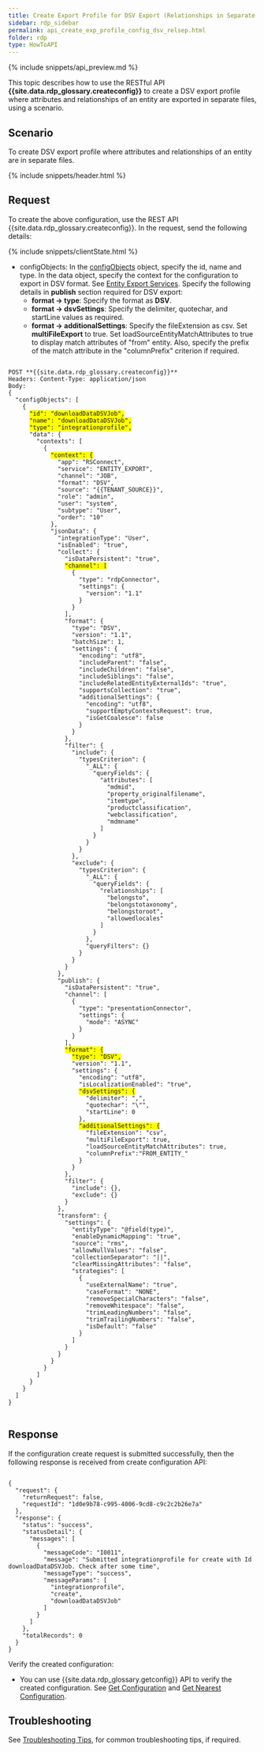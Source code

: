 ```yaml
---
title: Create Export Profile for DSV Export (Relationships in Separate File) 
sidebar: rdp_sidebar
permalink: api_create_exp_profile_config_dsv_relsep.html
folder: rdp
type: HowToAPI
---
```


{% include snippets/api_preview.md %}

This topic describes how to use the RESTful API **{{site.data.rdp_glossary.createconfig}}** to create a DSV export profile where attributes and relationships of an entity are exported in separate files, using a scenario.

## Scenario

To create DSV export profile where attributes and relationships of an entity are in separate files.

{% include snippets/header.html %}

## Request

To create the above configuration, use the REST API {{site.data.rdp_glossary.createconfig}}. In the request, send the following details:

{% include snippets/clientState.html %}
* configObjects: In the [configObjects](api_config_object_structure.html) object, specify the id, name and type. In the data object, specify the context for the configuration to export in DSV format. See [Entity Export Services](api_exp_entity_service.html). Specify the following details in **publish** section required for DSV export:
  * **format -> type**: Specify the format as **DSV**.
  * **format -> dsvSettings**: Specify the delimiter, quotechar, and startLine values as required.
  * **format -> additionalSettings**: Specify the fileExtension as csv. Set <b>multiFileExport</b> to true. Set loadSourceEntityMatchAttributes to true to display match attributes of "from" entity. Also, specify the prefix of the match attribute in the "columnPrefix" criterion if required.

<pre>
<code>
POST **{{site.data.rdp_glossary.createconfig}}**
Headers: Content-Type: application/json  
Body:
{
  "configObjects": [
    {
      <span style="background-color: #FFFF00">"id": "downloadDataDSVJob",</span>
      <span style="background-color: #FFFF00">"name": "downloadDataDSVJob",</span>
      <span style="background-color: #FFFF00">"type": "integrationprofile",</span>
      "data": {
        "contexts": [
          {
            <span style="background-color: #FFFF00">"context": {</span>
              "app": "RSConnect",
              "service": "ENTITY_EXPORT",
              "channel": "JOB",
              "format": "DSV",
              "source": "{{TENANT_SOURCE}}",
              "role": "admin",
              "user": "system",
              "subtype": "User",
              "order": "10"
            },
            "jsonData": {
              "integrationType": "User",
              "isEnabled": "true",
              "collect": {
                "isDataPersistent": "true",
                <span style="background-color: #FFFF00">"channel": [</span>
                  {
                    "type": "rdpConnector",
                    "settings": {
                      "version": "1.1"
                    }
                  }
                ],
                "format": {
                  "type": "DSV",
                  "version": "1.1",
                  "batchSize": 1,
                  "settings": {
                    "encoding": "utf8",
                    "includeParent": "false",
                    "includeChildren": "false",
                    "includeSiblings": "false",
                    "includeRelatedEntityExternalIds": "true",
                    "supportsCollection": "true",
                    "additionalSettings": {
                      "encoding": "utf8",
                      "supportEmptyContextsRequest": true,
                      "isGetCoalesce": false
                    }
                  }
                },
                "filter": {
                  "include": {
                    "typesCriterion": {
                      "_ALL": {
                        "queryFields": {
                          "attributes": [
                            "mdmid",
                            "property_originalfilename",
                            "itemtype",
                            "productclassification",
                            "webclassification",
                            "mdmname"
                          ]
                        }
                      }
                    }
                  },
                  "exclude": {
                    "typesCriterion": {
                      "_ALL": {
                        "queryFields": {
                          "relationships": [
                            "belongsto",
                            "belongstotaxonomy",
                            "belongstoroot",
                            "allowedlocales"
                          ]
                        }
                      },
                      "queryFilters": {}
                    }
                  }
                }
              },
              "publish": {
                "isDataPersistent": "true",
                "channel": [
                  {
                    "type": "presentationConnector",
                    "settings": {
                      "mode": "ASYNC"
                    }
                  }
                ],
                <span style="background-color: #FFFF00">"format": {</span>
                  <span style="background-color: #FFFF00">"type": "DSV",</span>
                  "version": "1.1",
                  "settings": {
                    "encoding": "utf8",
                    "isLocalizationEnabled": "true",
                    <span style="background-color: #FFFF00">"dsvSettings": {</span>
                      "delimiter": ",",
                      "quotechar": "\"",
                      "startLine": 0
                    },
                    <span style="background-color: #FFFF00">"additionalSettings": {</span>
                      "fileExtension": "csv",
                      "multiFileExport": true,
                      "loadSourceEntityMatchAttributes": true,
                      "columnPrefix":"FROM_ENTITY_"
                    }
                  }
                },
                "filter": {
                  "include": {},
                  "exclude": {}
                }
              },
              "transform": {
                "settings": {
                  "entityType": "@field(type)",
                  "enableDynamicMapping": "true",
                  "source": "rms",
                  "allowNullValues": "false",
                  "collectionSeparator": "||",
                  "clearMissingAttributes": "false",
                  "strategies": [
                    {
                      "useExternalName": "true",
                      "caseFormat": "NONE",
                      "removeSpecialCharacters": "false",
                      "removeWhitespace": "false",
                      "trimLeadingNumbers": "false",
                      "trimTrailingNumbers": "false",
                      "isDefault": "false"
                    }
                  ]
                }
              }
            }
          }
        ]
      }
    }
  ]
}
</code>
</pre>

## Response

If the configuration create request is submitted successfully, then the following response is received from create configuration API:

<pre><code>
{
  "request": {
    "returnRequest": false,
    "requestId": "1d0e9b78-c995-4006-9cd8-c9c2c2b26e7a"
  },
  "response": {
    "status": "success",
    "statusDetail": {
      "messages": [
        {
          "messageCode": "I0011",
          "message": "Submitted integrationprofile for create with Id downloadDataDSVJob. Check after some time",
          "messageType": "success",
          "messageParams": [
            "integrationprofile",
            "create",
            "downloadDataDSVJob"
          ]
        }
      ]
    },
    "totalRecords": 0
  }
}
</code></pre>

Verify the created configuration:
* You can use {{site.data.rdp_glossary.getconfig}} API to verify the created configuration. See [Get Configuration](api_get_configuration.html) and [Get Nearest Configuration](api_get_nearest_configuration.html).

## Troubleshooting

See [Troubleshooting Tips](api_troubleshooting_tips.html), for common troubleshooting tips, if required.